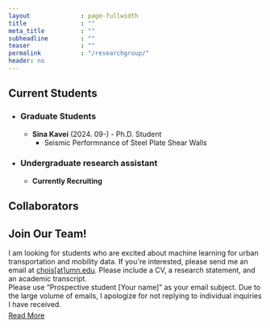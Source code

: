 ```yaml
---
layout              : page-fullwidth
title               : ""
meta_title          : ""
subheadline         : ""
teaser              : ""
permalink           : "/researchgroup/"
header: no
---
```




## Current Students 
- ### Graduate Students
  - **Sina Kavei** (2024. 09-) - Ph.D. Student
    - Seismic Performnance of Steel Plate Shear Walls


- ### Undergraduate research assistant
  - **Currently Recruiting**

<!-- Sicong Jiang (2021. 09-) Ph.D. Student at McGill University (co-supervised with Prof. Lijun Sun) -->
<!-- - Pouya Parsa (2024.09-) Master Student -->

## Collaborators
<!-- 
- [Hwasoo Yeo (KAIST)](https://www.aimobility.kaist.ac.kr/)
- [Lijun Sun (McGill University)](https://lijunsun.github.io/)
- [Jiwon Kim (University of Queensland)](https://researchers.uq.edu.au/researcher/10269)
- [Nicolas Saunier (Polytechnique Montreal)](http://n.saunier.free.fr/saunier/)
- [Jinwoo Lee (KAIST)](https://lee.kaist.ac.kr/home)
- Sehyun Tak (KOTI)
- Donghoun Lee (Sejong University)
- [Soomin Woo (Konkuk University)](https://www.thesemlab.com/) -->

<!-- - Zhihao Zheng (McGill University)
- Zhixiong Jin (Gustave-Eiffel University)
- Sohyeong Kim (EPFL) -->

## Join Our Team!
<div>
    <p style="margin-bottom:5px;">
        I am looking for students who are excited about machine learning for urban transportation and mobility data. If you're interested, please send me an email at <a href="mailto:chois@umn.edu">chois[at]umn.edu</a>. Please include a CV, a research statement, and an academic transcript.
        <br>
        Please use “Prospective student [Your name]” as your email subject. Due to the large volume of emails, I apologize for not replying to individual inquiries I have received.
    </p>
    <div class="text-right">
        <a href="/news/230607">Read More</a>
    </div>
</div>


<!-- ## Alumni -->
